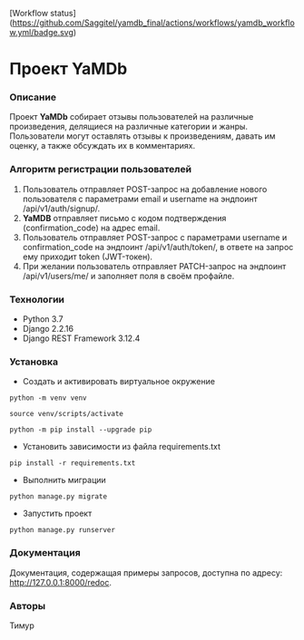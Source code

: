 [Workflow status]
(https://github.com/Saggitel/yamdb_final/actions/workflows/yamdb_workflow.yml/badge.svg)

# Проект YaMDb
### Описание
Проект **YaMDb** собирает отзывы пользователей на различные произведения, делящиеся на различные категории и жанры. Пользователи могут оставлять отзывы к произведениям, давать им оценку, а также обсуждать их в комментариях.

### Алгоритм регистрации пользователей
1. Пользователь отправляет POST-запрос на добавление нового пользователя с параметрами email и username на эндпоинт /api/v1/auth/signup/.
2. **YaMDB** отправляет письмо с кодом подтверждения (confirmation_code) на адрес email.
3. Пользователь отправляет POST-запрос с параметрами username и confirmation_code на эндпоинт /api/v1/auth/token/, в ответе на запрос ему приходит token (JWT-токен).
4. При желании пользователь отправляет PATCH-запрос на эндпоинт /api/v1/users/me/ и заполняет поля в своём профайле.

### Технологии
- Python 3.7
- Django 2.2.16
- Django REST Framework 3.12.4

### Установка
- Cоздать и активировать виртуальное окружение

```
python -m venv venv
```

```
source venv/scripts/activate
```

```
python -m pip install --upgrade pip
```
- Установить зависимости из файла requirements.txt
```
pip install -r requirements.txt
```
- Выполнить миграции

```
python manage.py migrate
```

- Запустить проект

```
python manage.py runserver
```

### Документация
Документация, содержащая примеры запросов, доступна по адресу: http://127.0.0.1:8000/redoc.

### Авторы
Тимур
